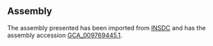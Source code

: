 
Assembly
--------

The assembly presented has been imported from 
[INSDC](http://www.insdc.org) and has the assembly accession
[GCA\_009769445.1](http://www.ebi.ac.uk/ena/data/view/GCA_009769445.1).

